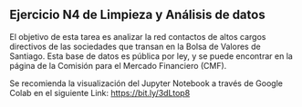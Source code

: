 ## Ejercicio N4 de Limpieza y Análisis de datos

El objetivo de esta tarea es analizar la red contactos de altos cargos directivos de las sociedades que transan en la Bolsa de 
Valores de Santiago. Esta base de datos es pública por ley, y se puede encontrar en la página de la 
Comisión para el Mercado Financiero (CMF). 

Se recomienda la visualización del Jupyter Notebook a través de Google Colab en el siguiente Link: https://bit.ly/3dLtop8
